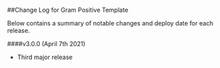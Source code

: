 ##Change Log for Gram Positive Template

Below contains a summary of notable changes and deploy date for each release.

####v3.0.0 (April 7th 2021)
- Third major release
